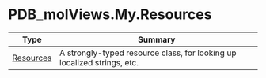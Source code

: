 ﻿
# PDB_molViews.My.Resources

|Type|Summary|
|----|-------|
|[Resources](./Resources.md)|A strongly-typed resource class, for looking up localized strings, etc.|


